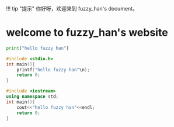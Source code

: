 !!! tip "提示"
    你好呀，欢迎来到 fuzzy_han's document。
# welcome to fuzzy_han's website

```python
print("hello fuzzy han")
```

```c
#include <stdio.h>
int main(){
    printf("hello fuzzy han"\n);
    return 0;
}
```

```cpp
#include <iostream>
using namespace std;
int main(){
    cout<<"hello fuzzy han"<<endl;
    return 0;
}
```
<!DOCTYPE html>
<html>
<head>
    <meta charset="UTF-8">
    <title>User Feature Visualization</title>
    <script src="https://cdn.jsdelivr.net/npm/echarts@5.4.3/dist/echarts.min.js"></script>
</head>
<body>
    <div id="chart" style="width: 800px; height: 400px;"></div>
    <script type="text/javascript">
        var chartDom = document.getElementById('chart');
        var myChart = echarts.init(chartDom);
        var option;

        option = {
            title: {
                text: 'User Feature Analysis'
            },
            tooltip: {
                trigger: 'axis',
                axisPointer: {
                    type: 'shadow'
                }
            },
            legend: {
                data: ['Active Days Ratio', 'Last Active Interval (days)', 'Avg Daily Interactions']
            },
            xAxis: {
                type: 'category',
                data: ['U9', 'U22405', 'U16', 'U48420']
            },
            yAxis: {
                type: 'value'
            },
            series: [
                {
                    name: 'Active Days Ratio',
                    type: 'bar',
                    data: [0.5, 0.6, 0.4, 0.7],
                    itemStyle: { color: '#5470c6' }
                },
                {
                    name: 'Last Active Interval (days)',
                    type: 'bar',
                    data: [5, 3, 7, 2],
                    itemStyle: { color: '#91cc75' }
                },
                {
                    name: 'Avg Daily Interactions',
                    type: 'bar',
                    data: [2.5, 3.0, 1.8, 4.0],
                    itemStyle: { color: '#fac858' }
                }
            ]
        };

        myChart.setOption(option);
    </script>
</body>
</html>
<!-- <span id="busuanzi_container_page_pv">本文总阅读量<span id="busuanzi_value_page_pv"></span>次</span> -->
<span id="busuanzi_container_site_uv">本站总访客数<span id="busuanzi_value_site_uv"></span>次</span>
